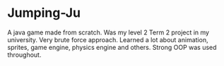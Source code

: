 # Jumping-Ju
A java game made from scratch. Was my level 2 Term 2 project in my university. Very brute force approach. Learned a lot about animation, sprites, game engine, physics engine and others. Strong OOP was used throughout.
